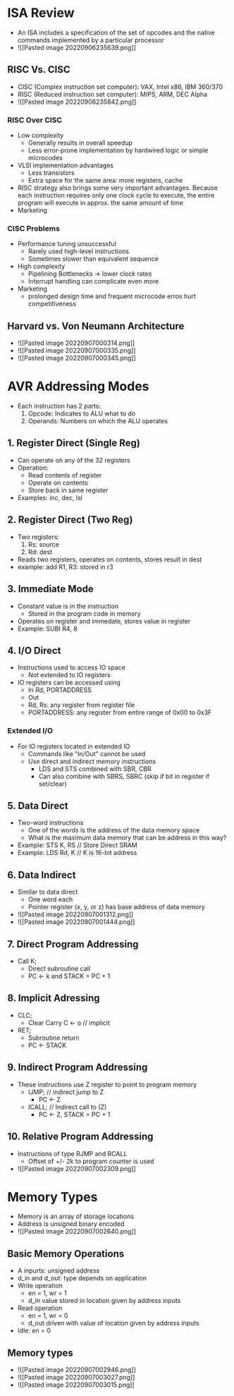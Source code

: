 # ISA Review
- An ISA includes a specification of the set of opcodes and the native commands implemented by a particular processor
- ![[Pasted image 20220906235639.png]]
## RISC Vs. CISC
- CISC (Complex instruction set computer): VAX, Intel x86, IBM 360/370
- RISC (Reduced instruction set computer): MIPS, ARM, DEC Alpha
- ![[Pasted image 20220906235842.png]]
### RISC Over CISC
- Low complexity
	- Generally results in overall speedup
	- Less error-prone implementation by hardwired logic or simple microcodes
- VLSI implementation advantages
	- Less transistors
	- Extra space for the same area: more registers, cache
- RISC strategy also brings some very important advantages. Because each instruction requires only one clock cycle to execute, the entire program will execute in approx. the same amount of time
- Marketing
### CISC Problems
- Performance tuning unsuccessful
	- Rarely used high-level instructions
	- Sometimes slower than equivalent sequence
- High complexity
	- Pipelining Bottlenecks -> lower clock rates
	- Interrupt handling can complicate even more
- Marketing
	- prolonged design time and frequent microcode erros hurt competitiveness
## Harvard vs. Von Neumann Architecture
- ![[Pasted image 20220907000314.png]]
- ![[Pasted image 20220907000335.png]]
- ![[Pasted image 20220907000345.png]]
# AVR Addressing Modes
- Each instruction has 2 parts:
	1. Opcode: Indicates to ALU what to do
	2. Operands: Numbers on which the ALU operates
## 1. Register Direct (Single Reg)
- Can operate on any of the 32 registers
- Operation:
	- Read contents of register
	- Operate on contents
	- Store back in same register
- Examples: inc, dec, lsl
## 2. Register Direct (Two Reg)
- Two registers:
	1. Rs: source
	2. Rd: dest
- Reads two registers, operates on contents, stores result in dest
- example: add R1, R3: stored in r3
## 3. Immediate Mode
- Constant value is in the instruction
	- Stored in the program code in memory
- Operates on register and immedate, stores value in register
- Example: SUBI R4, 8
## 4. I/O Direct
- Instructions used to access IO space
	- Not extended to IO registers
- IO registers can be accessed using
	- In Rd, PORTADDRESS
	- Out
	- Rd, Rs: any register from register file
	- PORTADDRESS: any register from entire range of 0x00 to 0x3F
### Extended I/O
- For IO registers located in extended IO
	- Commands like "In/Out" cannot be used
	- Use direct and indirect memory instructions
		- LDS and STS combined with SBR, CBR
		- Can also combine with SBRS, SBRC (skip if bit in register if set/clear)
## 5. Data Direct
- Two-word instructions
	- One of the words is the address of the data memory space
	- What is the maximum data memory that can be address in this way?
- Example: STS K, RS // Store Direct SRAM
- Example: LDS Rd, K // K is 16-bit address
## 6. Data Indirect
- Similar to data direct
	- One word each
	- Pointer register (x, y, or z) has base address of data memory
- ![[Pasted image 20220907001312.png]]
- ![[Pasted image 20220907001444.png]]
## 7. Direct Program Addressing
- Call K;
	- Direct subroutine call
	- PC <- k and STACK = PC + 1
## 8. Implicit Adressing
- CLC;
	- Clear Carry C <- o // implicit
- RET; 
	- Subroutine return
	- PC <- STACK
## 9. Indirect Program Addressing
- These instructions use Z register to point to program memory
	- IJMP; // indirect jump to Z
		- PC <- Z
	- ICALL; // Indirect call to (Z)
		- PC <- Z, STACK = PC + 1
## 10. Relative Program Addressing
- Instructions of type RJMP and RCALL
	- Offset of +/- 2k to program counter is used 
- ![[Pasted image 20220907002309.png]]
# Memory Types
- Memory is an array of storage locations
- Address is unsigned binary encoded
- ![[Pasted image 20220907002640.png]]
## Basic Memory Operations
- A inpurts: unsigned address
- d_in and d_out: type depends on application
- Write operation
	- en = 1, wr = 1
	- d_in value stored in location given by address inputs
- Read operation
	- en = 1, wr = 0
	- d_out driven with value of location given by address inputs
- Idle: en = 0
## Memory types
- ![[Pasted image 20220907002946.png]]
- ![[Pasted image 20220907003027.png]]
- ![[Pasted image 20220907003015.png]]